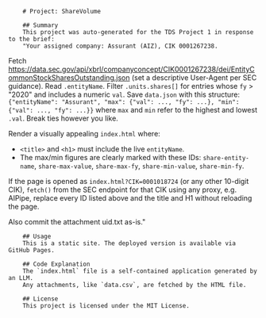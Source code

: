 
        # Project: ShareVolume

        ## Summary
        This project was auto-generated for the TDS Project 1 in response to the brief:
        "Your assigned company: Assurant (AIZ), CIK 0001267238.

Fetch https://data.sec.gov/api/xbrl/companyconcept/CIK0001267238/dei/EntityCommonStockSharesOutstanding.json (set a descriptive User-Agent per SEC guidance).
Read `.entityName`. Filter `.units.shares[]` for entries whose `fy` > "2020" and
includes a numeric `val`.
Save `data.json` with this structure:
`{"entityName": "Assurant", "max": {"val": ..., "fy": ...}, "min": {"val": ..., "fy": ...}}`
where `max` and `min` refer to the highest and lowest `.val`. Break ties however you like.

Render a visually appealing `index.html` where:
- `<title>` and `<h1>` must include the live `entityName`.
- The max/min figures are clearly marked with these IDs:
  `share-entity-name`,
  `share-max-value`, `share-max-fy`,
  `share-min-value`, `share-min-fy`.

If the page is opened as `index.html?CIK=0001018724` (or any other 10-digit CIK),
`fetch()` from the SEC endpoint for that CIK using any proxy, e.g. AIPipe,
replace every ID listed above and the title and H1 without reloading the page.

Also commit the attachment uid.txt as-is."

        ## Usage
        This is a static site. The deployed version is available via GitHub Pages.

        ## Code Explanation
        The `index.html` file is a self-contained application generated by an LLM. 
        Any attachments, like `data.csv`, are fetched by the HTML file.

        ## License
        This project is licensed under the MIT License.
        